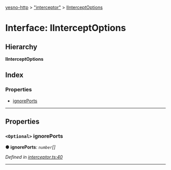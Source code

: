 [yesno-http](../README.md) > ["interceptor"](../modules/_interceptor_.md) > [IInterceptOptions](../interfaces/_interceptor_.iinterceptoptions.md)

# Interface: IInterceptOptions

## Hierarchy

**IInterceptOptions**

## Index

### Properties

* [ignorePorts](_interceptor_.iinterceptoptions.md#ignoreports)

---

## Properties

<a id="ignoreports"></a>

### `<Optional>` ignorePorts

**● ignorePorts**: *`number`[]*

*Defined in [interceptor.ts:40](https://github.com/FormidableLabs/yesno/blob/b6b210e/src/interceptor.ts#L40)*

___

